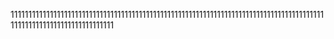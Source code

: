 111111111111111111111111111111111111111111111111111111111111111111111111111111111111111111111111111111111111111111111
